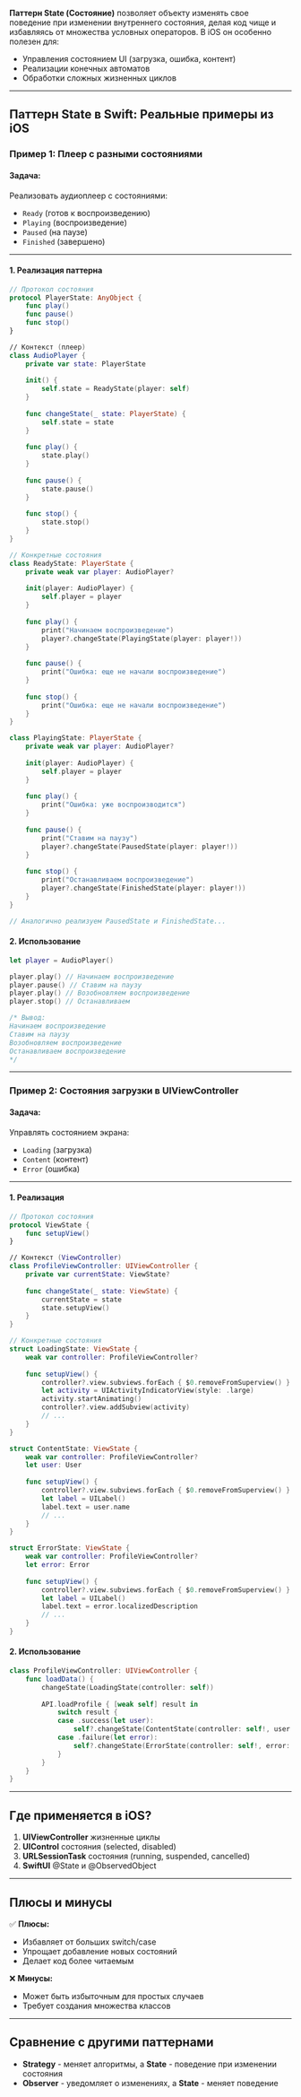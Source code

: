 **Паттерн State (Состояние)** позволяет объекту изменять свое поведение при изменении внутреннего состояния, делая код чище и избавляясь от множества условных операторов. В iOS он особенно полезен для:

- Управления состоянием UI (загрузка, ошибка, контент)
- Реализации конечных автоматов
- Обработки сложных жизненных циклов

---

## **Паттерн State в Swift: Реальные примеры из iOS**

### **Пример 1: Плеер с разными состояниями**

#### **Задача:**
Реализовать аудиоплеер с состояниями:
- `Ready` (готов к воспроизведению)
- `Playing` (воспроизведение)
- `Paused` (на паузе)
- `Finished` (завершено)

---

#### **1. Реализация паттерна**

```swift
// Протокол состояния
protocol PlayerState: AnyObject {
    func play()
    func pause()
    func stop()
}

// Контекст (плеер)
class AudioPlayer {
    private var state: PlayerState
    
    init() {
        self.state = ReadyState(player: self)
    }
    
    func changeState(_ state: PlayerState) {
        self.state = state
    }
    
    func play() {
        state.play()
    }
    
    func pause() {
        state.pause()
    }
    
    func stop() {
        state.stop()
    }
}

// Конкретные состояния
class ReadyState: PlayerState {
    private weak var player: AudioPlayer?
    
    init(player: AudioPlayer) {
        self.player = player
    }
    
    func play() {
        print("Начинаем воспроизведение")
        player?.changeState(PlayingState(player: player!))
    }
    
    func pause() {
        print("Ошибка: еще не начали воспроизведение")
    }
    
    func stop() {
        print("Ошибка: еще не начали воспроизведение")
    }
}

class PlayingState: PlayerState {
    private weak var player: AudioPlayer?
    
    init(player: AudioPlayer) {
        self.player = player
    }
    
    func play() {
        print("Ошибка: уже воспроизводится")
    }
    
    func pause() {
        print("Ставим на паузу")
        player?.changeState(PausedState(player: player!))
    }
    
    func stop() {
        print("Останавливаем воспроизведение")
        player?.changeState(FinishedState(player: player!))
    }
}

// Аналогично реализуем PausedState и FinishedState...
```

#### **2. Использование**

```swift
let player = AudioPlayer()

player.play() // Начинаем воспроизведение
player.pause() // Ставим на паузу
player.play() // Возобновляем воспроизведение
player.stop() // Останавливаем

/* Вывод:
Начинаем воспроизведение
Ставим на паузу
Возобновляем воспроизведение
Останавливаем воспроизведение
*/
```

---

### **Пример 2: Состояния загрузки в UIViewController**

#### **Задача:**
Управлять состоянием экрана:
- `Loading` (загрузка)
- `Content` (контент)
- `Error` (ошибка)

---

#### **1. Реализация**

```swift
// Протокол состояния
protocol ViewState {
    func setupView()
}

// Контекст (ViewController)
class ProfileViewController: UIViewController {
    private var currentState: ViewState?
    
    func changeState(_ state: ViewState) {
        currentState = state
        state.setupView()
    }
}

// Конкретные состояния
struct LoadingState: ViewState {
    weak var controller: ProfileViewController?
    
    func setupView() {
        controller?.view.subviews.forEach { $0.removeFromSuperview() }
        let activity = UIActivityIndicatorView(style: .large)
        activity.startAnimating()
        controller?.view.addSubview(activity)
        // ...
    }
}

struct ContentState: ViewState {
    weak var controller: ProfileViewController?
    let user: User
    
    func setupView() {
        controller?.view.subviews.forEach { $0.removeFromSuperview() }
        let label = UILabel()
        label.text = user.name
        // ...
    }
}

struct ErrorState: ViewState {
    weak var controller: ProfileViewController?
    let error: Error
    
    func setupView() {
        controller?.view.subviews.forEach { $0.removeFromSuperview() }
        let label = UILabel()
        label.text = error.localizedDescription
        // ...
    }
}
```

#### **2. Использование**

```swift
class ProfileViewController: UIViewController {
    func loadData() {
        changeState(LoadingState(controller: self))
        
        API.loadProfile { [weak self] result in
            switch result {
            case .success(let user):
                self?.changeState(ContentState(controller: self!, user: user))
            case .failure(let error):
                self?.changeState(ErrorState(controller: self!, error: error))
            }
        }
    }
}
```

---

## **Где применяется в iOS?**

1. **UIViewController** жизненные циклы
2. **UIControl** состояния (selected, disabled)
3. **URLSessionTask** состояния (running, suspended, cancelled)
4. **SwiftUI** @State и @ObservedObject

---

## **Плюсы и минусы**

✅ **Плюсы:**
- Избавляет от больших switch/case
- Упрощает добавление новых состояний
- Делает код более читаемым

❌ **Минусы:**
- Может быть избыточным для простых случаев
- Требует создания множества классов

---

## **Сравнение с другими паттернами**

- **Strategy** - меняет алгоритмы, а **State** - поведение при изменении состояния
- **Observer** - уведомляет о изменениях, а **State** - меняет поведение
